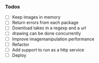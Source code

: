 ### Todos
- [ ] Keep images in memory
- [ ] Return errors from each package
- [ ] Download takes in a regexp and a url
- [ ] drawing can be done concurrently
- [ ] Improve imagemanipulation performance
- [ ] Refactor
- [ ] Add support to run as a http service
- [ ] Deploy
